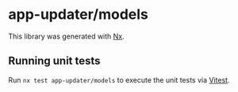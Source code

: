 # app-updater/models

This library was generated with [Nx](https://nx.dev).

## Running unit tests

Run `nx test app-updater/models` to execute the unit tests via [Vitest](https://vitest.dev/).
